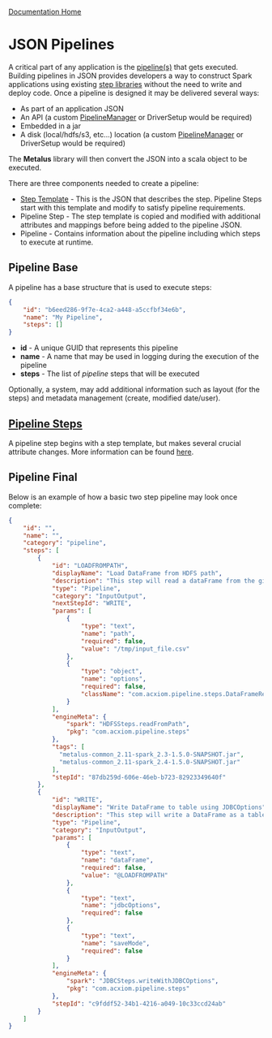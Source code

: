 [Documentation Home](readme.md)

# JSON Pipelines
A critical part of any application is the [pipeline(s)](pipelines.md) that gets executed. Building pipelines in JSON 
provides developers a way to construct Spark applications using existing [step libraries](step-libraries.md) without
the need to write and deploy code. Once a pipeline is designed it may be delivered several ways:

* As part of an application JSON
* An API (a custom [PipelineManager](pipeline-manager.md) or DriverSetup would be required)
* Embedded in a jar
* A disk (local/hdfs/s3, etc...) location (a custom [PipelineManager](pipeline-manager.md) or DriverSetup would be required)

The **Metalus** library will then convert the JSON into a scala object to be executed.

There are three components needed to create a pipeline:

* [Step Template](step-templates.md) - This is the JSON that describes the step. Pipeline Steps start with this template and modify to satisfy pipeline requirements.
* Pipeline Step - The step template is copied and modified with additional attributes and mappings before being added to the pipeline JSON.
* Pipeline - Contains information about the pipeline including which steps to execute at runtime.

## Pipeline Base
A pipeline has a base structure that is used to execute steps:

```JSON
{
    "id": "b6eed286-9f7e-4ca2-a448-a5ccfbf34e6b",
    "name": "My Pipeline",
    "steps": []
}
```

* **id** - A unique GUID that represents this pipeline
* **name** - A name that may be used in logging during the execution of the pipeline
* **steps** - The list of *pipeline* steps that will be executed

Optionally, a system, may add additional information such as layout (for the steps) and metadata management 
(create, modified date/user).

## [Pipeline Steps](pipeline-steps.md)
A pipeline step begins with a step template, but makes several crucial attribute changes. More information can be found 
[here](pipeline-steps.md).

## Pipeline Final
Below is an example of how a basic two step pipeline may look once complete:

```json
{
    "id": "",
    "name": "",
    "category": "pipeline",
    "steps": [
        {
            "id": "LOADFROMPATH",
            "displayName": "Load DataFrame from HDFS path",
            "description": "This step will read a dataFrame from the given HDFS path",
            "type": "Pipeline",
            "category": "InputOutput",
            "nextStepId": "WRITE",
            "params": [
                {
                    "type": "text",
                    "name": "path",
                    "required": false,
                    "value": "/tmp/input_file.csv"
                },
                {
                    "type": "object",
                    "name": "options",
                    "required": false,
                    "className": "com.acxiom.pipeline.steps.DataFrameReaderOptions"
                }
            ],
            "engineMeta": {
                "spark": "HDFSSteps.readFromPath",
                "pkg": "com.acxiom.pipeline.steps"
            },
            "tags": [
              "metalus-common_2.11-spark_2.3-1.5.0-SNAPSHOT.jar",
              "metalus-common_2.11-spark_2.4-1.5.0-SNAPSHOT.jar"
            ],
            "stepId": "87db259d-606e-46eb-b723-82923349640f"
        },
        {
            "id": "WRITE",
            "displayName": "Write DataFrame to table using JDBCOptions",
            "description": "This step will write a DataFrame as a table using JDBCOptions",
            "type": "Pipeline",
            "category": "InputOutput",
            "params": [
                {
                    "type": "text",
                    "name": "dataFrame",
                    "required": false,
                    "value": "@LOADFROMPATH"
                },
                {
                    "type": "text",
                    "name": "jdbcOptions",
                    "required": false
                },
                {
                    "type": "text",
                    "name": "saveMode",
                    "required": false
                }
            ],
            "engineMeta": {
                "spark": "JDBCSteps.writeWithJDBCOptions",
                "pkg": "com.acxiom.pipeline.steps"
            },
            "stepId": "c9fddf52-34b1-4216-a049-10c33ccd24ab"
        }
    ]
}
```
